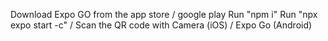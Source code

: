 Download Expo GO from the app store 
/ google play Run "npm i" Run "npx expo start -c" 
/ Scan the QR code with Camera (iOS) 
/ Expo Go (Android)
